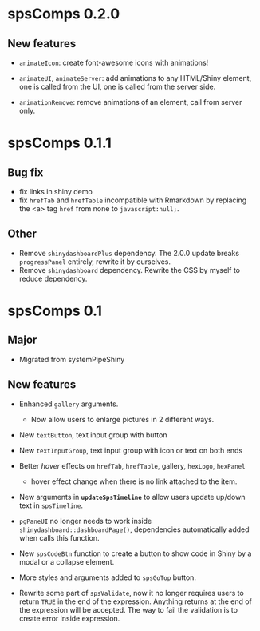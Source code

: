 # spsComps 0.2.0

## New features

-   `animateIcon`: create font-awesome icons with animations!

-   `animateUI`, `animateServer`: add animations to any HTML/Shiny element, one is called from the UI, one is called from the server side.

-   `animationRemove`: remove animations of an element, call from server only.

# spsComps 0.1.1

## Bug fix

-   fix links in shiny demo
-   fix `hrefTab` and `hrefTable` incompatible with Rmarkdown by replacing the \<a\> tag `href` from none to `javascript:null;`.

## Other

-   Remove `shinydashboardPlus` dependency. The 2.0.0 update breaks `progressPanel` entirely, rewrite it by ourselves.
-   Remove `shinydashboard` dependency. Rewrite the CSS by myself to reduce dependency.

# spsComps 0.1

## Major

-   Migrated from systemPipeShiny

## New features

-   Enhanced `gallery` arguments.

    -   Now allow users to enlarge pictures in 2 different ways.

-   New `textButton`, text input group with button

-   New `textInputGroup`, text input group with icon or text on both ends

-   Better *hover* effects on `hrefTab`, `hrefTable`, gallery, `hexLogo`, `hexPanel`

    -   hover effect change when there is no link attached to the item.

-   New arguments in **`updateSpsTimeline`** to allow users update up/down text in `spsTimeline`.

-   `pgPaneUI` no longer needs to work inside `shinydashboard::dashboardPage()`, dependencies automatically added when calls this function.

-   New `spsCodeBtn` function to create a button to show code in Shiny by a modal or a collapse element.

-   More styles and arguments added to `spsGoTop` button.

-   Rewrite some part of `spsValidate`, now it no longer requires users to return `TRUE` in the end of the expression. Anything returns at the end of the expression will be accepted. The way to fail the validation is to create error inside expression.
